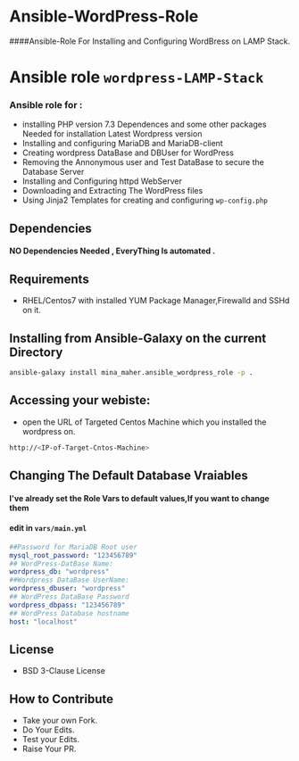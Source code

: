 # Ansible-WordPress-Role
####Ansible-Role For Installing and Configuring WordBress on LAMP Stack.
# Ansible role `wordpress-LAMP-Stack`

### Ansible role for :

- installing PHP version 7.3 Dependences  and some other packages Needed for installation Latest Wordpress version
- Installing and configuring MariaDB and MariaDB-client
- Creating wordpress DataBase and DBUser for WordPress
- Removing the Annonymous user and Test DataBase to secure the Database Server
- Installing and Configuring httpd WebServer
- Downloading and Extracting The WordPress files
- Using Jinja2 Templates for creating and configuring `wp-config.php`
## Dependencies

#### NO Dependencies Needed , EveryThing Is automated . 

## Requirements
- RHEL/Centos7 with installed YUM Package Manager,Firewalld and SSHd on it.

## Installing from Ansible-Galaxy on the current Directory
 ```sh
 ansible-galaxy install mina_maher.ansible_wordpress_role -p .
```
## Accessing your webiste:
- open the URL of  Targeted Centos Machine which you installed the wordpress on.
```sh
http://<IP-of-Target-Cntos-Machine>
```
 
## Changing The Default Database Vraiables
#### I've already set the Role Vars to default values,If you want to change them
#### edit in `vars/main.yml`
```yml
##Password for MariaDB Root user
mysql_root_password: "123456789"
## WordPress-DatBase Name:
wordpress_db: "wordpress"
##Wordpress DataBase UserName:
wordpress_dbuser: "wordpress"
## WordPress DataBase Password
wordpress_dbpass: "123456789"
## WordPress Database hostname
host: "localhost"
```
## License
- BSD 3-Clause License
## How to Contribute
- Take your own Fork.
- Do Your Edits.
- Test your Edits.
- Raise Your PR.
